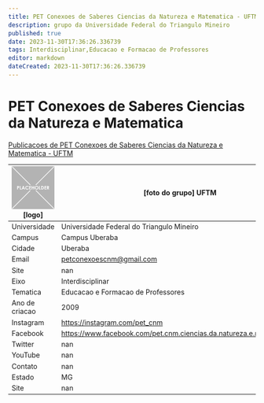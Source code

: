 ```yaml
---
title: PET Conexoes de Saberes Ciencias da Natureza e Matematica - UFTM
description: grupo da Universidade Federal do Triangulo Mineiro
published: true
date: 2023-11-30T17:36:26.336739
tags: Interdisciplinar,Educacao e Formacao de Professores
editor: markdown
dateCreated: 2023-11-30T17:36:26.336739
---
```


# PET Conexoes de Saberes Ciencias da Natureza e Matematica

[Publicacoes de PET Conexoes de Saberes Ciencias da Natureza e Matematica - UFTM](/atividade/268PETConexoesdeSaberesCienciasdaNaturezaeMatematicaUFTM/feed.md)

| ![placeholder.png](/placeholder.png) [logo] | [foto do grupo] UFTM         |
| ------------------------------------------- | ------------------------------------------------- |
| Universidade                                | Universidade Federal do Triangulo Mineiro      |
| Campus                                      | Campus Uberaba            |
| Cidade                                      | Uberaba             |
| Email                                       | petconexoescnm@gmail.com             |
| Site                                        | nan              |
| Eixo                                        | Interdisciplinar              |
| Tematica                                    | Educacao e Formacao de Professores          |
| Ano de criacao                              | 2009        |
| Instagram                                   | https://instagram.com/pet_cnm         |
| Facebook                                    | https://www.facebook.com/pet.cnm.ciencias.da.natureza.e.matematica.4          |
| Twitter                                     | nan           |
| YouTube                                     | nan           |
| Contato                                     | nan         |
| Estado                                      |  MG            |
| Site                                        | nan |
